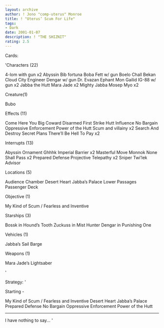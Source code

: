 ```yaml
---
layout: archive
author: ! Jono "comp-uterus" Monroe
title: ! "Uterus’ Scum For Life"
tags:
- Dark
date: 2001-01-07
description: ! "THE SHIZNIT"
rating: 2.5
---
```

Cards: 

'Characters (22)

4-lom with gun x2
Abyssin
Bib fortuna
Boba Fett w/ gun
Boelo
Chall Bekan
Cloud City Engineer
Dengar w/ gun
Dr. Evazan
Ephant Mon
Gailid
IG-88 w/ gun x2
Jabba the Hutt
Mara Jade x2
Mighty Jabba
Mosep
Myo x2

Creature(1)

Bubo

Effects (11)

Come Here You Big Coward
Disarmed
First Strike
Hutt Influence
No Bargain
Oppressive Enforcement
Power of the Hutt
Scum and villainy x2
Search And Destroy
Secret Plans
There’ll Be Hell To Pay x2

Interrupts (13)

Abyssin Ornament
Ghhhk
Imperial Barrier x2
Masterful Move
Monnok
None Shall Pass x2
Prepared Defense
Projective Telepathy x2
Sniper
Twi’lek Advisor

Locations (5)

Audience Chamber
Desert Heart
Jabba’s Palace
Lower Passages
Passenger Deck

Objective (1)

My Kind of Scum / Fearless and Inventive

Starships (3)

Bossk in Hound’s Tooth
Zuckuss in Mist Hunter
Dengar in Punishing One

Vehicles (1)

Jabba’s Sail Barge

Weapons (1)

Mara Jade’s Lightsaber









'

Strategy: '

Starting -

My Kind of Scum / Fearless and Inventive
Desert Heart
Jabba’s Palace
Prepared Defense
No Bargain
Oppressive Enforcement
Power of the Hutt

*****

I have nothing to say... '